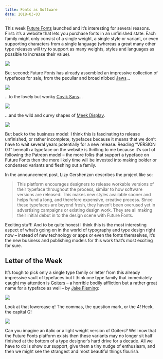 ```yaml
---
title: Fonts as Software
date: 2018-03-03
---
```


This week [Future Fonts](https://www.futurefonts.xyz/) launched and it’s interesting for several reasons. First: it’s a website that lets you purchase fonts in an unfinished state. Each family might only consist of a single weight, a single style or variant, or even supporting characters from a single language (whereas a great many other type releases will try to support as many weights, styles and languages as possible to increase their value).

![](https://buttondown.s3.us-west-2.amazonaws.com/images/ce157de6-05d0-41e4-b390-f2d0eeea59cc.png)

But second: Future Fonts has already assembled an impressive collection of typefaces for sale, from the peculiar and broad nibbed [Jaws](https://www.futurefonts.xyz/erik-marinovich/jaws)...

![](https://buttondown.s3.us-west-2.amazonaws.com/images/6df46611-a7c9-4d40-98d3-72a05cea5620.png)

...to the lovely but wonky [Covik Sans](https://www.futurefonts.xyz/ohno/covik-sans-mono)...

![](https://buttondown.s3.us-west-2.amazonaws.com/images/5f964d61-e38b-44e1-8366-2f7aa6050247.png)

...and the wild and curvy shapes of [Meek Display](https://www.futurefonts.xyz/ryan-bugden/meekdisplay).

![](https://buttondown.s3.us-west-2.amazonaws.com/images/68ced4ca-ee55-4387-af6c-eb94cf9bbc84.jpg)

But back to the business model: I think this is fascinating to release unfinished, or rather incomplete, typefaces because it means that we don’t have to wait several years potentially for a new release. Reading “VERSION 0.1” beneath a typeface on the website is thrilling to me because it’s sort of following the Patreon model – the more folks that support a typeface on Future Fonts then the more likely time will be invested into making bolder or condensed variants and fleshing out a family.

In the announcement post, Lizy Gershenzon describes the project like so:

> This platform encourages designers to release workable versions of their typeface throughout the process, similar to how software versions are released. This makes new styles available sooner and helps fund a long, and therefore expensive, creative process. Since these typefaces are beyond fresh, they haven’t been overused yet in advertising campaigns or existing design work. They are all making their initial debut in to the design scene with Future Fonts.

Exciting stuff! And to be quite honest I think this is the most interesting aspect of what’s going on in the world of typography and type design right now – instead of new technology or apps or even the fonts themselves, it’s the new business and publishing models for this work that’s most exciting for sure.

## Letter of the Week

It’s tough to pick only a single type family or letter from this already impressive vault of typefaces but I think one type family that immediately caught my attention is [Goiters](https://www.futurefonts.xyz/jake-fleming/goiters?tab=notes) – a horrible bodily affliction but a rather great name for a typeface as well – by [Jake Fleming](https://twitter.com/jakeflem?lang=en):

![](https://buttondown.s3.us-west-2.amazonaws.com/images/b02c0fac-b1a2-4c0a-8ad1-7f6d27751ee3.png)

Look at that lowercase q! The commas, the question mark, or the 4! Heck, the capital G!

![](https://buttondown.s3.us-west-2.amazonaws.com/images/8cca43e0-9e20-4613-b9ab-91fee1bcbea0.png)

Can you imagine an italic or a light weight version of Goiters? Well now that the Future Fonts platform exists then these variants may no longer sit half finished at the bottom of a type designer’s hard drive for a decade. All we have to do is show our support, give them a tiny nudge of enthusiasm, and then we might see the strangest and most beautiful things flourish.
